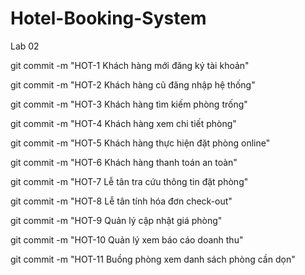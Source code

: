 # Hotel-Booking-System
Lab 02  

git commit -m "HOT-1 Khách hàng mới đăng ký tài khoản"  

git commit -m "HOT-2 Khách hàng cũ đăng nhập hệ thống"  

git commit -m "HOT-3 Khách hàng tìm kiếm phòng trống" 

git commit -m "HOT-4 Khách hàng xem chi tiết phòng"  

git commit -m "HOT-5 Khách hàng thực hiện đặt phòng online"  

git commit -m "HOT-6 Khách hàng thanh toán an toàn"  

git commit -m "HOT-7 Lễ tân tra cứu thông tin đặt phòng"  

git commit -m "HOT-8 Lễ tân tính hóa đơn check-out"  

git commit -m "HOT-9 Quản lý cập nhật giá phòng"  

git commit -m "HOT-10 Quản lý xem báo cáo doanh thu"  

git commit -m "HOT-11 Buồng phòng xem danh sách phòng cần dọn"  

